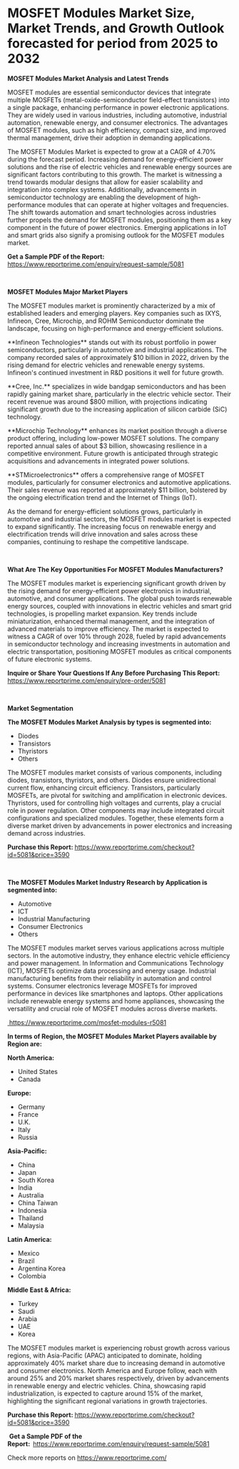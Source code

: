 <p><h1>MOSFET Modules Market Size, Market Trends, and Growth Outlook forecasted for period from 2025 to 2032</h1></p><p><strong>MOSFET Modules Market Analysis and Latest Trends</strong></p>
<p><p>MOSFET modules are essential semiconductor devices that integrate multiple MOSFETs (metal-oxide-semiconductor field-effect transistors) into a single package, enhancing performance in power electronic applications. They are widely used in various industries, including automotive, industrial automation, renewable energy, and consumer electronics. The advantages of MOSFET modules, such as high efficiency, compact size, and improved thermal management, drive their adoption in demanding applications.</p><p>The MOSFET Modules Market is expected to grow at a CAGR of 4.70% during the forecast period. Increasing demand for energy-efficient power solutions and the rise of electric vehicles and renewable energy sources are significant factors contributing to this growth. The market is witnessing a trend towards modular designs that allow for easier scalability and integration into complex systems. Additionally, advancements in semiconductor technology are enabling the development of high-performance modules that can operate at higher voltages and frequencies. The shift towards automation and smart technologies across industries further propels the demand for MOSFET modules, positioning them as a key component in the future of power electronics. Emerging applications in IoT and smart grids also signify a promising outlook for the MOSFET modules market.</p></p>
<p><strong>Get a Sample PDF of the Report:&nbsp;</strong> <a href="https://www.reportprime.com/enquiry/request-sample/5081?utm_campaign=3085&utm_medium=2&utm_source=Github&utm_content=ia&utm_term=19032025&utm_id=mosfet-modules">https://www.reportprime.com/enquiry/request-sample/5081</a></p>
<p>&nbsp;</p>
<p><strong>MOSFET Modules Major Market Players</strong></p>
<p><p>The MOSFET modules market is prominently characterized by a mix of established leaders and emerging players. Key companies such as IXYS, Infineon, Cree, Microchip, and ROHM Semiconductor dominate the landscape, focusing on high-performance and energy-efficient solutions.</p><p>**Infineon Technologies** stands out with its robust portfolio in power semiconductors, particularly in automotive and industrial applications. The company recorded sales of approximately $10 billion in 2022, driven by the rising demand for electric vehicles and renewable energy systems. Infineon's continued investment in R&D positions it well for future growth.</p><p>**Cree, Inc.** specializes in wide bandgap semiconductors and has been rapidly gaining market share, particularly in the electric vehicle sector. Their recent revenue was around $800 million, with projections indicating significant growth due to the increasing application of silicon carbide (SiC) technology.</p><p>**Microchip Technology** enhances its market position through a diverse product offering, including low-power MOSFET solutions. The company reported annual sales of about $3 billion, showcasing resilience in a competitive environment. Future growth is anticipated through strategic acquisitions and advancements in integrated power solutions.</p><p>**STMicroelectronics** offers a comprehensive range of MOSFET modules, particularly for consumer electronics and automotive applications. Their sales revenue was reported at approximately $11 billion, bolstered by the ongoing electrification trend and the Internet of Things (IoT).</p><p>As the demand for energy-efficient solutions grows, particularly in automotive and industrial sectors, the MOSFET modules market is expected to expand significantly. The increasing focus on renewable energy and electrification trends will drive innovation and sales across these companies, continuing to reshape the competitive landscape.</p></p>
<p>&nbsp;</p>
<p><strong>What Are The Key Opportunities For MOSFET Modules Manufacturers?</strong></p>
<p><p>The MOSFET modules market is experiencing significant growth driven by the rising demand for energy-efficient power electronics in industrial, automotive, and consumer applications. The global push towards renewable energy sources, coupled with innovations in electric vehicles and smart grid technologies, is propelling market expansion. Key trends include miniaturization, enhanced thermal management, and the integration of advanced materials to improve efficiency. The market is expected to witness a CAGR of over 10% through 2028, fueled by rapid advancements in semiconductor technology and increasing investments in automation and electric transportation, positioning MOSFET modules as critical components of future electronic systems.</p></p>
<p><strong>Inquire or Share Your Questions If Any Before Purchasing This Report:</strong> <a href="https://www.reportprime.com/enquiry/pre-order/5081?utm_campaign=3085&utm_medium=2&utm_source=Github&utm_content=ia&utm_term=19032025&utm_id=mosfet-modules">https://www.reportprime.com/enquiry/pre-order/5081</a></p>
<p>&nbsp;</p>
<p><strong>Market Segmentation</strong></p>
<p><strong>The MOSFET Modules Market Analysis by types is segmented into:</strong></p>
<p><ul><li>Diodes</li><li>Transistors</li><li>Thyristors</li><li>Others</li></ul></p>
<p><p>The MOSFET modules market consists of various components, including diodes, transistors, thyristors, and others. Diodes ensure unidirectional current flow, enhancing circuit efficiency. Transistors, particularly MOSFETs, are pivotal for switching and amplification in electronic devices. Thyristors, used for controlling high voltages and currents, play a crucial role in power regulation. Other components may include integrated circuit configurations and specialized modules. Together, these elements form a diverse market driven by advancements in power electronics and increasing demand across industries.</p></p>
<p><strong>Purchase this Report:&nbsp;</strong><a href="https://www.reportprime.com/checkout?id=5081&price=3590&utm_campaign=3085&utm_medium=2&utm_source=Github&utm_content=ia&utm_term=19032025&utm_id=mosfet-modules">https://www.reportprime.com/checkout?id=5081&price=3590</a></p>
<p>&nbsp;</p>
<p><strong>The MOSFET Modules Market Industry Research by Application is segmented into:</strong></p>
<p><ul><li>Automotive</li><li>ICT</li><li>Industrial Manufacturing</li><li>Consumer Electronics</li><li>Others</li></ul></p>
<p><p>The MOSFET modules market serves various applications across multiple sectors. In the automotive industry, they enhance electric vehicle efficiency and power management. In Information and Communications Technology (ICT), MOSFETs optimize data processing and energy usage. Industrial manufacturing benefits from their reliability in automation and control systems. Consumer electronics leverage MOSFETs for improved performance in devices like smartphones and laptops. Other applications include renewable energy systems and home appliances, showcasing the versatility and crucial role of MOSFET modules across diverse markets.</p></p>
<p><a href="https://www.reportprime.com/mosfet-modules-r5081?utm_campaign=3085&utm_medium=2&utm_source=Github&utm_content=ia&utm_term=19032025&utm_id=mosfet-modules">&nbsp;https://www.reportprime.com/mosfet-modules-r5081</a></p>
<p><strong>In terms of Region, the MOSFET Modules Market Players available by Region are:</strong></p>
<p>
    <p> <strong> North America: </strong>
        <ul>
            <li>United States</li>
            <li>Canada</li>
        </ul>
        </p> 
    <p> <strong> Europe: </strong>
        <ul>
            <li>Germany</li>
            <li>France</li>
            <li>U.K.</li>
            <li>Italy</li>
            <li>Russia</li>
        </ul>
        </p> 
    <p> <strong> Asia-Pacific: </strong>
        <ul>
            <li>China</li>
            <li>Japan</li>
            <li>South Korea</li>
            <li>India</li>
            <li>Australia</li>
            <li>China Taiwan</li>
            <li>Indonesia</li>
            <li>Thailand</li>
            <li>Malaysia</li>
        </ul>
        </p> 
    <p> <strong> Latin America: </strong>
        <ul>
            <li>Mexico</li>
            <li>Brazil</li>
            <li>Argentina Korea</li>
            <li>Colombia</li>
        </ul>
        </p> 
    <p> <strong> Middle East & Africa: </strong>
        <ul>
            <li>Turkey</li>
            <li>Saudi</li>
            <li>Arabia</li>
            <li>UAE</li>
            <li>Korea</li>
        </ul>
    </p>
    </p>
<p><p>The MOSFET modules market is experiencing robust growth across various regions, with Asia-Pacific (APAC) anticipated to dominate, holding approximately 40% market share due to increasing demand in automotive and consumer electronics. North America and Europe follow, each with around 25% and 20% market shares respectively, driven by advancements in renewable energy and electric vehicles. China, showcasing rapid industrialization, is expected to capture around 15% of the market, highlighting the significant regional variations in growth trajectories.</p></p>
<p><strong>Purchase this Report: </strong><a href="https://www.reportprime.com/checkout?id=5081&price=3590&utm_campaign=3085&utm_medium=2&utm_source=Github&utm_content=ia&utm_term=19032025&utm_id=mosfet-modules">https://www.reportprime.com/checkout?id=5081&price=3590</a></p>
<p>&nbsp;<strong>Get a Sample PDF of the Report:&nbsp;&nbsp;</strong><a href="https://www.reportprime.com/enquiry/request-sample/5081?utm_campaign=3085&utm_medium=2&utm_source=Github&utm_content=ia&utm_term=19032025&utm_id=mosfet-modules">https://www.reportprime.com/enquiry/request-sample/5081</a></p>
<p><strong></strong></p>
<p>Check more reports on <a href="https://www.reportprime.com/?utm_campaign=3085&utm_medium=2&utm_source=Github&utm_content=ia&utm_term=19032025&utm_id=mosfet-modules">https://www.reportprime.com/</a></p>
